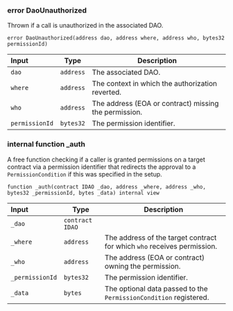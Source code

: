 ### error DaoUnauthorized

Thrown if a call is unauthorized in the associated DAO.

```solidity
error DaoUnauthorized(address dao, address where, address who, bytes32 permissionId)
```

| Input          | Type      | Description                                           |
| :------------- | --------- | ----------------------------------------------------- |
| `dao`          | `address` | The associated DAO.                                   |
| `where`        | `address` | The context in which the authorization reverted.      |
| `who`          | `address` | The address (EOA or contract) missing the permission. |
| `permissionId` | `bytes32` | The permission identifier.                            |

### internal function \_auth

A free function checking if a caller is granted permissions on a target contract via a permission identifier that redirects the approval to a `PermissionCondition` if this was specified in the setup.

```solidity
function _auth(contract IDAO _dao, address _where, address _who, bytes32 _permissionId, bytes _data) internal view
```

| Input           | Type            | Description                                                             |
| :-------------- | --------------- | ----------------------------------------------------------------------- |
| `_dao`          | `contract IDAO` |                                                                         |
| `_where`        | `address`       | The address of the target contract for which `who` receives permission. |
| `_who`          | `address`       | The address (EOA or contract) owning the permission.                    |
| `_permissionId` | `bytes32`       | The permission identifier.                                              |
| `_data`         | `bytes`         | The optional data passed to the `PermissionCondition` registered.       |
